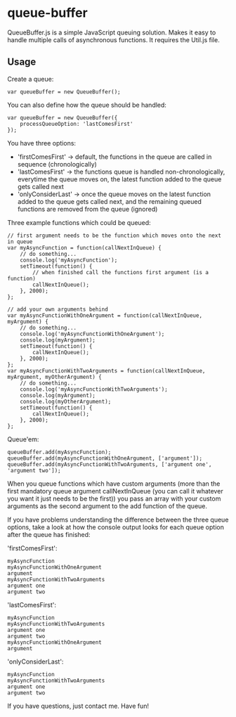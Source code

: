 queue-buffer
============

QueueBuffer.js is a simple JavaScript queuing solution.
Makes it easy to handle multiple calls of asynchronous functions.
It requires the Util.js file.


Usage
-----

Create a queue:
	
	var queueBuffer = new QueueBuffer();

You can also define how the queue should be handled:

	var queueBuffer = new QueueBuffer({
		processQueueOption: 'lastComesFirst'
	});

You have three options:
-	'firstComesFirst'		-> default, the functions in the queue are called in sequence (chronologically)
-	'lastComesFirst'		-> the functions queue is handled non-chronologically, everytime the queue moves on, the latest function added to the queue gets called next 
-	'onlyConsiderLast'		-> once the queue moves on the latest function added to the queue gets called next, and the remaining queued functions are removed from the queue (ignored)

Three example functions which could be queued:

	// first argument needs to be the function which moves onto the next in queue
	var myAsyncFunction = function(callNextInQueue) {
		// do something...
		console.log('myAsyncFunction');
		setTimeout(function() {
			// when finished call the functions first argument (is a function)
			callNextInQueue();
		}, 2000);
	};

	// add your own arguments behind
	var myAsyncFunctionWithOneArgument = function(callNextInQueue, myArgument) {
		// do something...
		console.log('myAsyncFunctionWithOneArgument');
		console.log(myArgument);
		setTimeout(function() {
			callNextInQueue();
		}, 2000);
	};
	var myAsyncFunctionWithTwoArguments = function(callNextInQueue, myArgument, myOtherArgument) {
		// do something...
		console.log('myAsyncFunctionWithTwoArguments');
		console.log(myArgument);
		console.log(myOtherArgument);
		setTimeout(function() {
			callNextInQueue();
		}, 2000);
	};

Queue'em:

	queueBuffer.add(myAsyncFunction);
	queueBuffer.add(myAsyncFunctionWithOneArgument, ['argument']);
	queueBuffer.add(myAsyncFunctionWithTwoArguments, ['argument one', 'argument two']);

When you queue functions which have custom arguments (more than the first mandatory queue argument callNextInQueue (you can call it whatever you want it just needs to be the first)) you pass an array with your custom arguments as the second argument to the add function of the queue.

If you have problems understanding the difference between the three queue options, take a look at how the console output looks for each queue option after the queue has finished:

'firstComesFirst':

	myAsyncFunction
	myAsyncFunctionWithOneArgument
	argument
	myAsyncFunctionWithTwoArguments
	argument one
	argument two

'lastComesFirst':

	myAsyncFunction
	myAsyncFunctionWithTwoArguments
	argument one
	argument two
	myAsyncFunctionWithOneArgument
	argument

'onlyConsiderLast':

	myAsyncFunction
	myAsyncFunctionWithTwoArguments
	argument one
	argument two

If you have questions, just contact me.
Have fun!